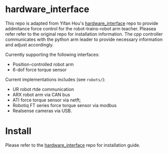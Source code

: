 # hardware_interface
This repo is adapted from Yifan Hou's [hardware_interface](https://github.com/yifan-hou/hardware_interfaces) repo to provide addmitance force control for the robot-trains-robot arm teacher. Pleasea refer refer to the original repo for installation information.
The cpp controller communicates with the python arm leader to provide necessary information and adjust accordingly.

Currently supporting the following interfaces:
* Position-controlled robot arm
* 6-dof force torque sensor

Current implementations includes (see `robots/`):
* UR robot rtde communication
* ARX robot arm via CAN bus
* ATI force torque sensor via netft;
* Robotiq FT series force torque sensor via modbus
* Realsense cameras via USB.

# Install
Please refer to the [hardware_interface](https://github.com/yifan-hou/hardware_interfaces) repo for installation guide.